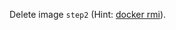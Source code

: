 Delete image `step2` (Hint: [docker rmi](https://docs.docker.com/engine/reference/commandline/rmi/)).